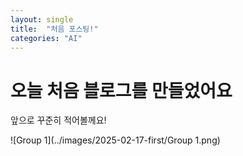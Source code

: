 ```yaml
---
layout: single
title:  "처음 포스팅!"
categories: "AI"
---
```


# 오늘 처음 블로그를 만들었어요

앞으로 꾸준히 적어볼께요!



![Group 1](../images/2025-02-17-first/Group 1.png)
